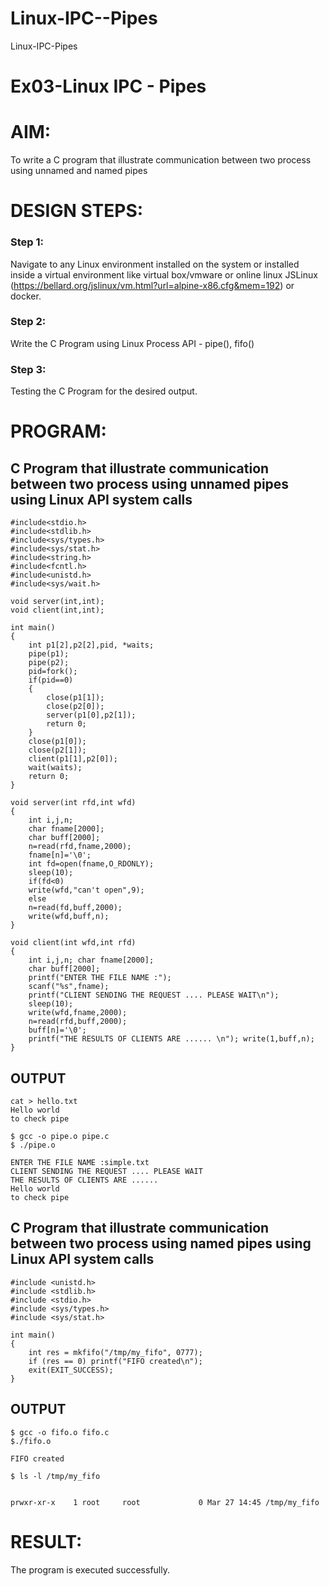 # Linux-IPC--Pipes
Linux-IPC-Pipes


# Ex03-Linux IPC - Pipes

# AIM:
To write a C program that illustrate communication between two process using unnamed and named pipes

# DESIGN STEPS:

### Step 1:

Navigate to any Linux environment installed on the system or installed inside a virtual environment like virtual box/vmware or online linux JSLinux (https://bellard.org/jslinux/vm.html?url=alpine-x86.cfg&mem=192) or docker.

### Step 2:

Write the C Program using Linux Process API - pipe(), fifo()

### Step 3:

Testing the C Program for the desired output. 

# PROGRAM:

## C Program that illustrate communication between two process using unnamed pipes using Linux API system calls
```
#include<stdio.h>
#include<stdlib.h>
#include<sys/types.h> 
#include<sys/stat.h> 
#include<string.h> 
#include<fcntl.h> 
#include<unistd.h>
#include<sys/wait.h>

void server(int,int); 
void client(int,int); 

int main() 
{ 
	int p1[2],p2[2],pid, *waits; 
	pipe(p1); 
	pipe(p2); 
	pid=fork(); 
	if(pid==0)
	{ 
		close(p1[1]); 
		close(p2[0]); 
		server(p1[0],p2[1]);
		return 0;
 	}
	close(p1[0]); 
	close(p2[1]); 
	client(p1[1],p2[0]); 
	wait(waits); 
	return 0;
} 

void server(int rfd,int wfd) 
{ 
	int i,j,n; 
	char fname[2000]; 
	char buff[2000];
	n=read(rfd,fname,2000);
	fname[n]='\0';
	int fd=open(fname,O_RDONLY);
	sleep(10); 
	if(fd<0) 
	write(wfd,"can't open",9); 
	else 
	n=read(fd,buff,2000); 
	write(wfd,buff,n); 
}

void client(int wfd,int rfd)
{
	int i,j,n; char fname[2000];
	char buff[2000];
	printf("ENTER THE FILE NAME :");
	scanf("%s",fname);
	printf("CLIENT SENDING THE REQUEST .... PLEASE WAIT\n");
	sleep(10);
	write(wfd,fname,2000);
	n=read(rfd,buff,2000);
	buff[n]='\0';
	printf("THE RESULTS OF CLIENTS ARE ...... \n"); write(1,buff,n);
}
```




## OUTPUT
```
cat > hello.txt
Hello world
to check pipe
```

```
$ gcc -o pipe.o pipe.c
$ ./pipe.o

ENTER THE FILE NAME :simple.txt
CLIENT SENDING THE REQUEST .... PLEASE WAIT
THE RESULTS OF CLIENTS ARE ...... 
Hello world
to check pipe
```

## C Program that illustrate communication between two process using named pipes using Linux API system calls

```
#include <unistd.h>
#include <stdlib.h>
#include <stdio.h>
#include <sys/types.h>
#include <sys/stat.h>

int main()
{
	int res = mkfifo("/tmp/my_fifo", 0777);
	if (res == 0) printf("FIFO created\n");
	exit(EXIT_SUCCESS);
}
```



## OUTPUT
```
$ gcc -o fifo.o fifo.c
$./fifo.o

FIFO created
```

```
$ ls -l /tmp/my_fifo


prwxr-xr-x    1 root     root             0 Mar 27 14:45 /tmp/my_fifo
```

# RESULT:
The program is executed successfully.
